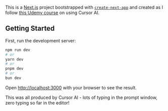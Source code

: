 This is a [Next.js](https://nextjs.org) project bootstrapped with [`create-next-app`](https://nextjs.org/docs/app/api-reference/cli/create-next-app) and created as I follow [this Udemy course](https://www.udemy.com/share/10bNIh3@osTWiLQ1ydnkOxl4G171PhdJsUCnvioUXM3UgX6h3Au9E9hL8hdVVld5uhlL-u0s/) on using Cursor AI.

## Getting Started

First, run the development server:

```bash
npm run dev
# or
yarn dev
# or
pnpm dev
# or
bun dev
```

Open [http://localhost:3000](http://localhost:3000) with your browser to see the result.

This was all produced by Cursor AI - lots of typing in the prompt window, zero typing so far in the editor!